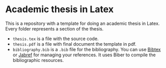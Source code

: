 # Academic thesis in Latex

This is a repository with a template for doing an academic thesis in Latex. Every folder represents a section of the thesis. 

- `thesis.tex` is a file with the source code.
- `thesis.pdf` is a file with final document the template in pdf.
- `bibliography.bib` is a `.bib` file for the bibliography. You can use [Bibtex](http://www.bibtex.org/) or [Jabref](http://www.jabref.org/) for managing your references. It uses Biber to compile the bibliographic resources. 
